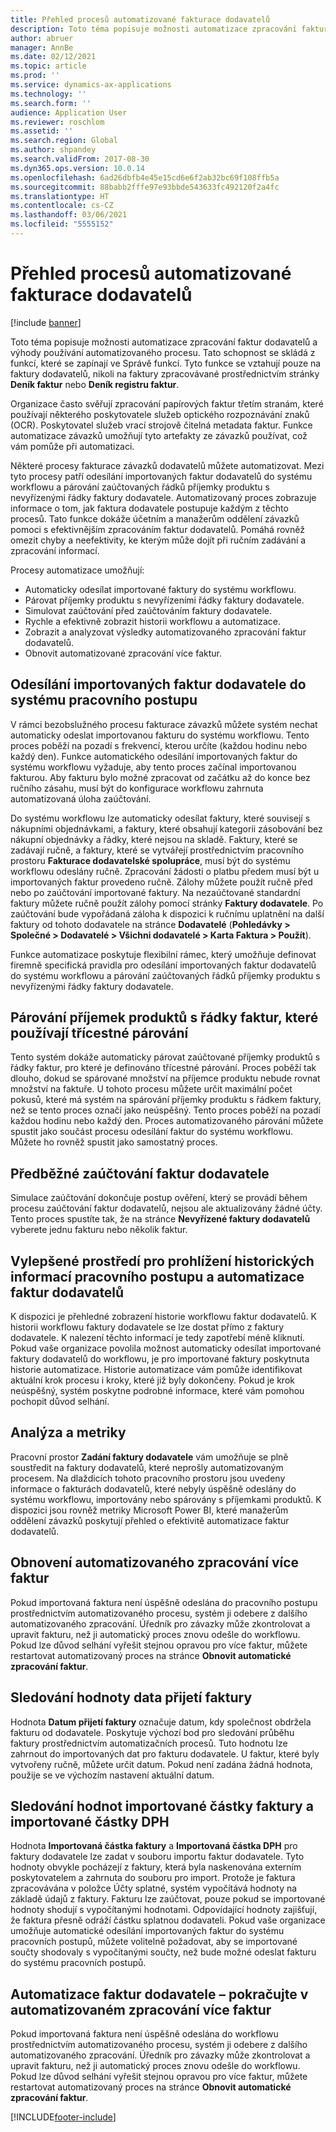 ```yaml
---
title: Přehled procesů automatizované fakturace dodavatelů
description: Toto téma popisuje možnosti automatizace zpracování faktur dodavatelů a výhody používání automatizovaného procesu.
author: abruer
manager: AnnBe
ms.date: 02/12/2021
ms.topic: article
ms.prod: ''
ms.service: dynamics-ax-applications
ms.technology: ''
ms.search.form: ''
audience: Application User
ms.reviewer: roschlom
ms.assetid: ''
ms.search.region: Global
ms.author: shpandey
ms.search.validFrom: 2017-08-30
ms.dyn365.ops.version: 10.0.14
ms.openlocfilehash: 6ad26dbfb4e45e15cd6e6f2ab32bc69f108ffb5a
ms.sourcegitcommit: 88babb2fffe97e93bbde543633fc492120f2a4fc
ms.translationtype: HT
ms.contentlocale: cs-CZ
ms.lasthandoff: 03/06/2021
ms.locfileid: "5555152"
---
```

# <a name="automated-vendor-invoicing-processes-overview"></a>Přehled procesů automatizované fakturace dodavatelů

[!include [banner](../includes/banner.md)]

Toto téma popisuje možnosti automatizace zpracování faktur dodavatelů a výhody používání automatizovaného procesu. Tato schopnost se skládá z funkcí, které se zapínají ve Správě funkcí. Tyto funkce se vztahují pouze na faktury dodavatelů, nikoli na faktury zpracovávané prostřednictvím stránky **Deník faktur** nebo **Deník registru faktur**.

Organizace často svěřují zpracování papírových faktur třetím stranám, které používají některého poskytovatele služeb optického rozpoznávání znaků (OCR). Poskytovatel služeb vrací strojově čitelná metadata faktur. Funkce automatizace závazků umožňují tyto artefakty ze závazků používat, což vám pomůže při automatizaci.

Některé procesy fakturace závazků dodavatelů můžete automatizovat. Mezi tyto procesy patří odesílání importovaných faktur dodavatelů do systému workflowu a párování zaúčtovaných řádků příjemky produktu s nevyřízenými řádky faktury dodavatele. Automatizovaný proces zobrazuje informace o tom, jak faktura dodavatele postupuje každým z těchto procesů. Tato funkce dokáže účetním a manažerům oddělení závazků pomoci s efektivnějším zpracováním faktur dodavatelů. Pomáhá rovněž omezit chyby a neefektivity, ke kterým může dojít při ručním zadávání a zpracování informací.

Procesy automatizace umožňují:

- Automaticky odesílat importované faktury do systému workflowu.
- Párovat příjemky produktu s nevyřízeními řádky faktury dodavatele.
- Simulovat zaúčtování před zaúčtováním faktury dodavatele.
- Rychle a efektivně zobrazit historii workflowu a automatizace.
- Zobrazit a analyzovat výsledky automatizovaného zpracování faktur dodavatelů.
- Obnovit automatizované zpracování více faktur.

## <a name="submit-imported-vendor-invoices-to-the-workflow-system"></a>Odesílání importovaných faktur dodavatele do systému pracovního postupu

V rámci bezobslužného procesu fakturace závazků můžete systém nechat automaticky odeslat importovanou fakturu do systému workflowu. Tento proces poběží na pozadí s frekvencí, kterou určíte (každou hodinu nebo každý den). Funkce automatického odesílání importovaných faktur do systému workflowu vyžaduje, aby tento proces začínal importovanou fakturou. Aby fakturu bylo možné zpracovat od začátku až do konce bez ručního zásahu, musí být do konfigurace workflowu zahrnuta automatizovaná úloha zaúčtování.


Do systému workflowu lze automaticky odesílat faktury, které souvisejí s nákupními objednávkami, a faktury, které obsahují kategorii zásobování bez nákupní objednávky a řádky, které nejsou na skladě. Faktury, které se zadávají ručně, a faktury, které se vytvářejí prostřednictvím pracovního prostoru **Fakturace dodavatelské spolupráce**, musí být do systému workflowu odeslány ručně. Zpracování žádosti o platbu předem musí být u importovaných faktur provedeno ručně. Zálohy můžete použít ručně před nebo po zaúčtování importované faktury. Na nezaúčtované standardní faktury můžete ručně použít zálohy pomocí stránky **Faktury dodavatele**. Po zaúčtování bude vypořádaná záloha k dispozici k ručnímu uplatnění na další faktury od tohoto dodavatele na stránce **Dodavatelé** (**Pohledávky \> Společné \> Dodavatelé \> Všichni dodavatelé \> Karta Faktura \> Použít**).

Funkce automatizace poskytuje flexibilní rámec, který umožňuje definovat firemně specifická pravidla pro odesílání importovaných faktur dodavatelů do systému workflowu a párování zaúčtovaných řádků příjemky produktu s nevyřízenými řádky faktury dodavatele.

## <a name="match-product-receipts-to-invoice-lines-that-have-a-three-way-matching-policy"></a>Párování příjemek produktů s řádky faktur, které používají třícestné párování

Tento systém dokáže automaticky párovat zaúčtované příjemky produktů s řádky faktur, pro které je definováno třícestné párování. Proces poběží tak dlouho, dokud se spárované množství na příjemce produktu nebude rovnat množství na faktuře. U tohoto procesu můžete určit maximální počet pokusů, které má systém na spárování příjemky produktu s řádkem faktury, než se tento proces označí jako neúspěšný. Tento proces poběží na pozadí každou hodinu nebo každý den. Proces automatizovaného párování můžete spustit jako součást procesu odesílání faktur do systému workflowu. Můžete ho rovněž spustit jako samostatný proces.

## <a name="pre-validate-vendor-invoice-posting"></a>Předběžné zaúčtování faktur dodavatele

Simulace zaúčtování dokončuje postup ověření, který se provádí během procesu zaúčtování faktur dodavatelů, nejsou ale aktualizovány žádné účty. Tento proces spustíte tak, že na stránce **Nevyřízené faktury dodavatelů** vyberete jednu fakturu nebo několik faktur.

## <a name="enhanced-experience-for-viewing-workflow-and-automation-historical-information-for-vendor-invoices"></a>Vylepšené prostředí pro prohlížení historických informací pracovního postupu a automatizace faktur dodavatelů

K dispozici je přehledné zobrazení historie workflowu faktur dodavatelů. K historii workflowu faktury dodavatele se lze dostat přímo z faktury dodavatele. K nalezení těchto informací je tedy zapotřebí méně kliknutí. Pokud vaše organizace povolila možnost automaticky odesílat importované faktury dodavatelů do workflowu, je pro importované faktury poskytnuta historie automatizace. Historie automatizace vám pomůže identifikovat aktuální krok procesu i kroky, které již byly dokončeny. Pokud je krok neúspěšný, systém poskytne podrobné informace, které vám pomohou pochopit důvod selhání.

## <a name="analytics-and-metrics"></a>Analýza a metriky

Pracovní prostor **Zadání faktury dodavatele** vám umožňuje se plně soustředit na faktury dodavatelů, které neprošly automatizovaným procesem. Na dlaždicích tohoto pracovního prostoru jsou uvedeny informace o fakturách dodavatelů, které nebyly úspěšně odeslány do systému workflowu, importovány nebo spárovány s příjemkami produktů. K dispozici jsou rovněž metriky Microsoft Power BI, které manažerům oddělení závazků poskytují přehled o efektivitě automatizace faktur dodavatelů.


## <a name="resume-automation-processing-for-multiple-invoices"></a>Obnovení automatizovaného zpracování více faktur

Pokud importovaná faktura není úspěšně odeslána do pracovního postupu prostřednictvím automatizovaného procesu, systém ji odebere z dalšího automatizovaného zpracování. Úředník pro závazky může zkontrolovat a upravit fakturu, než ji automatický proces znovu odešle do workflowu. Pokud lze důvod selhání vyřešit stejnou opravou pro více faktur, můžete restartovat automatizovaný proces na stránce **Obnovit automatické zpracování faktur**. 

## <a name="tracking-the-invoice-received-date-value"></a>Sledování hodnoty data přijetí faktury

Hodnota **Datum přijetí faktury** označuje datum, kdy společnost obdržela fakturu od dodavatele. Poskytuje výchozí bod pro sledování průběhu faktury prostřednictvím automatizačních procesů. Tuto hodnotu lze zahrnout do importovaných dat pro fakturu dodavatele. U faktur, které byly vytvořeny ručně, můžete určit datum. Pokud není zadána žádná hodnota, použije se ve výchozím nastavení aktuální datum.


## <a name="tracking-the-imported-invoice-amount-and-imported-sales-tax-amount-values"></a>Sledování hodnot importované částky faktury a importované částky DPH

Hodnota **Importovaná částka faktury** a **Importovaná částka DPH** pro faktury dodavatele lze zadat v souboru importu faktur dodavatele. Tyto hodnoty obvykle pocházejí z faktury, která byla naskenována externím poskytovatelem a zahrnuta do souboru pro import. Protože je faktura zpracovávána v položce Účty splatné, systém vypočítává hodnoty na základě údajů z faktury. Fakturu lze zaúčtovat, pouze pokud se importované hodnoty shodují s vypočítanými hodnotami. Odpovídající hodnoty zajišťují, že faktura přesně odráží částku splatnou dodavateli. Pokud vaše organizace umožňuje automatické odesílání importovaných faktur do systému pracovních postupů, můžete volitelně požadovat, aby se importované součty shodovaly s vypočítanými součty, než bude možné odeslat fakturu do systému pracovních postupů.

## <a name="vendor-invoice-automation---resume-automation-processing-for-multiple-invoices"></a>Automatizace faktur dodavatele – pokračujte v automatizovaném zpracování více faktur
Pokud importovaná faktura není úspěšně odeslána do workflowu prostřednictvím automatizovaného procesu, systém ji odebere z dalšího automatizovaného zpracování. Úředník pro závazky může zkontrolovat a upravit fakturu, než ji automatický proces znovu odešle do workflowu. Pokud lze důvod selhání vyřešit stejnou opravou pro více faktur, můžete restartovat automatizovaný proces na stránce **Obnovit automatické zpracování faktur**. 

[!INCLUDE[footer-include](../../includes/footer-banner.md)]
